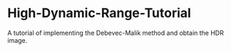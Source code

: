 # High-Dynamic-Range-Tutorial
 A tutorial of implementing the Debevec-Malik method and obtain the HDR image.

